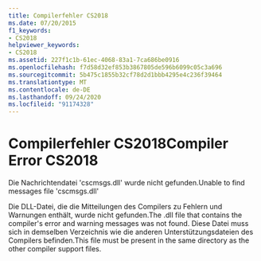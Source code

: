 ```yaml
---
title: Compilerfehler CS2018
ms.date: 07/20/2015
f1_keywords:
- CS2018
helpviewer_keywords:
- CS2018
ms.assetid: 227f1c1b-61ec-4068-83a1-7ca686be0916
ms.openlocfilehash: f7d58d32ef853b3867805de596b6099c05c3a696
ms.sourcegitcommit: 5b475c1855b32cf78d2d1bbb4295e4c236f39464
ms.translationtype: MT
ms.contentlocale: de-DE
ms.lasthandoff: 09/24/2020
ms.locfileid: "91174328"
---
```

# <a name="compiler-error-cs2018"></a><span data-ttu-id="0cef8-102">Compilerfehler CS2018</span><span class="sxs-lookup"><span data-stu-id="0cef8-102">Compiler Error CS2018</span></span>

<span data-ttu-id="0cef8-103">Die Nachrichtendatei 'cscmsgs.dll' wurde nicht gefunden.</span><span class="sxs-lookup"><span data-stu-id="0cef8-103">Unable to find messages file 'cscmsgs.dll'</span></span>  
  
 <span data-ttu-id="0cef8-104">Die DLL-Datei, die die Mitteilungen des Compilers zu Fehlern und Warnungen enthält, wurde nicht gefunden.</span><span class="sxs-lookup"><span data-stu-id="0cef8-104">The .dll file that contains the compiler's error and warning messages was not found.</span></span> <span data-ttu-id="0cef8-105">Diese Datei muss sich in demselben Verzeichnis wie die anderen Unterstützungsdateien des Compilers befinden.</span><span class="sxs-lookup"><span data-stu-id="0cef8-105">This file must be present in the same directory as the other compiler support files.</span></span>
